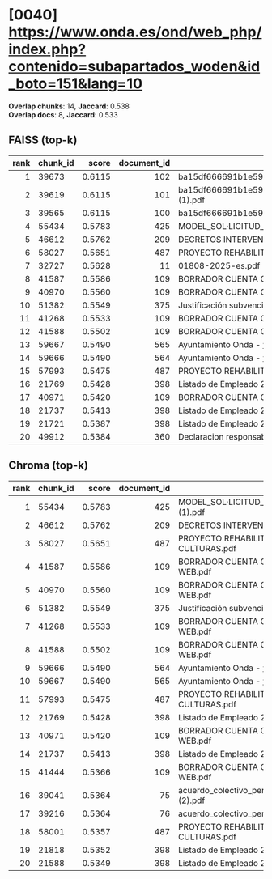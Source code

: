 # [0040] https://www.onda.es/ond/web_php/index.php?contenido=subapartados_woden&id_boto=151&lang=10

**Overlap chunks**: 14, **Jaccard**: 0.538  
**Overlap docs**: 8, **Jaccard**: 0.533

## FAISS (top-k)
rank | chunk_id | score | document_id | title
---:|---|---:|---:|---
1 | 39673 | 0.6115 | 102 | ba15df666691b1e5961b681667a3bb0ca296991924138.pdf.pdf
2 | 39619 | 0.6115 | 101 | ba15df666691b1e5961b681667a3bb0ca296991924138.pdf (1).pdf
3 | 39565 | 0.6115 | 100 | ba15df666691b1e5961b681667a3bb0ca296991924138.pdf
4 | 55434 | 0.5783 | 425 | MODEL_SOL·LICITUD_ESCOLETA_ESTIU_2025 (1).pdf
5 | 46612 | 0.5762 | 209 | DECRETOS INTERVENCIÓN 1S 2024.PDF
6 | 58027 | 0.5651 | 487 | PROYECTO REHABILITACION PARQUE TRES CULTURAS.pdf
7 | 32727 | 0.5628 | 11 | 01808-2025-es.pdf
8 | 41587 | 0.5586 | 109 | BORRADOR CUENTA GENERAL 2024 PARA WEB.pdf
9 | 40970 | 0.5560 | 109 | BORRADOR CUENTA GENERAL 2024 PARA WEB.pdf
10 | 51382 | 0.5549 | 375 | Justificación subvención Onda.pdf
11 | 41268 | 0.5533 | 109 | BORRADOR CUENTA GENERAL 2024 PARA WEB.pdf
12 | 41588 | 0.5502 | 109 | BORRADOR CUENTA GENERAL 2024 PARA WEB.pdf
13 | 59667 | 0.5490 | 565 | Ayuntamiento Onda - www.onda.es
14 | 59666 | 0.5490 | 564 | Ayuntamiento Onda - www.onda.es
15 | 57993 | 0.5475 | 487 | PROYECTO REHABILITACION PARQUE TRES CULTURAS.pdf
16 | 21769 | 0.5428 | 398 | Listado de Empleado 20250320_1240.csv
17 | 40971 | 0.5420 | 109 | BORRADOR CUENTA GENERAL 2024 PARA WEB.pdf
18 | 21737 | 0.5413 | 398 | Listado de Empleado 20250320_1240.csv
19 | 21721 | 0.5387 | 398 | Listado de Empleado 20250320_1240.csv
20 | 49912 | 0.5384 | 360 | Declaracion responsable_cumplimiento_DNSH_2025.docx

## Chroma (top-k)
rank | chunk_id | score | document_id | title
---:|---|---:|---:|---
1 | 55434 | 0.5783 | 425 | MODEL_SOL·LICITUD_ESCOLETA_ESTIU_2025 (1).pdf
2 | 46612 | 0.5762 | 209 | DECRETOS INTERVENCIÓN 1S 2024.PDF
3 | 58027 | 0.5651 | 487 | PROYECTO REHABILITACION PARQUE TRES CULTURAS.pdf
4 | 41587 | 0.5586 | 109 | BORRADOR CUENTA GENERAL 2024 PARA WEB.pdf
5 | 40970 | 0.5560 | 109 | BORRADOR CUENTA GENERAL 2024 PARA WEB.pdf
6 | 51382 | 0.5549 | 375 | Justificación subvención Onda.pdf
7 | 41268 | 0.5533 | 109 | BORRADOR CUENTA GENERAL 2024 PARA WEB.pdf
8 | 41588 | 0.5502 | 109 | BORRADOR CUENTA GENERAL 2024 PARA WEB.pdf
9 | 59666 | 0.5490 | 564 | Ayuntamiento Onda - www.onda.es
10 | 59667 | 0.5490 | 565 | Ayuntamiento Onda - www.onda.es
11 | 57993 | 0.5475 | 487 | PROYECTO REHABILITACION PARQUE TRES CULTURAS.pdf
12 | 21769 | 0.5428 | 398 | Listado de Empleado 20250320_1240.csv
13 | 40971 | 0.5420 | 109 | BORRADOR CUENTA GENERAL 2024 PARA WEB.pdf
14 | 21737 | 0.5413 | 398 | Listado de Empleado 20250320_1240.csv
15 | 41444 | 0.5366 | 109 | BORRADOR CUENTA GENERAL 2024 PARA WEB.pdf
16 | 39041 | 0.5364 | 75 | acuerdo_colectivo_personal_funcionario_2025 (2).pdf
17 | 39216 | 0.5364 | 76 | acuerdo_colectivo_personal_funcionario_2025.pdf
18 | 58001 | 0.5357 | 487 | PROYECTO REHABILITACION PARQUE TRES CULTURAS.pdf
19 | 21818 | 0.5352 | 398 | Listado de Empleado 20250320_1240.csv
20 | 21588 | 0.5349 | 398 | Listado de Empleado 20250320_1240.csv
